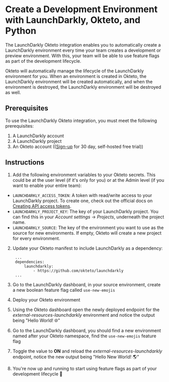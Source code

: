 # Create a Development Environment with LaunchDarkly, Okteto, and Python

The LaunchDarkly Okteto integration enables you to automatically create a LaunchDarkly environment every time your team creates a development or preview environment. With this, your team will be able to use feature flags as part of the development lifecycle. 

Okteto will automatically manage the lifecycle of the LaunchDarkly environment for you. When an environment is created in Okteto, the LaunchDarkly environment will be created automatically, and when the environment is destroyed, the LaunchDarkly environment will be destroyed as well. 

## Prerequisites

To use the LaunchDarkly Okteto integration, you must meet the following prerequisites:
1. A LaunchDarkly account
1. A LaunchDarkly project 
1. An Okteto account (([Sign-up](https://www.okteto.com/try-free/) for 30 day, self-hosted free trial))


## Instructions

1. Add the following environment variables to your Okteto secrets. This could be at the user level (if it's only for you) or at the Admin level (if you want to enable your entire team):

- `LAUNCHDARKLY_ACCESS_TOKEN`: A token with read/write access to your LaunchDarkly project. To create one, check out the official docs on [Creating API access tokens](https://docs.launchdarkly.com/home/account-security/api-access-tokens#creating-api-access-tokens).
- `LAUNCHDARKLY_PROJECT_KEY`: The key of your LaunchDarkly project. You can find this in your *Account settings* -> *Projects*, underneath the project name.
- `LAUNCHDARKLY_SOURCE`: The key of the environment you want to use as the source for new environments. If empty, Okteto will create a new project for every environment.

2. Update your Okteto manifest to include LaunchDarkly as a dependency:
    
        ...
        dependencies:
            launchdarkly:
                - https://github.com/okteto/launchdarkly
        ...

3. Go to the LaunchDarkly dashboard, in your source environment, create a new boolean feature flag called `use-new-emojis`

4. Deploy your Okteto environment

5. Using the Okteto dashboard open the newly deployed endpoint for the *external-resources-launchdarkly* environment and notice the output being "Hello World! 🌐" 

6. Go to the LaunchDarkly dashboard, you should find a new environment named after your Okteto namespace, find the `use-new-emojis` feature flag

7. Toggle the value to **ON** and reload the *external-resources-launchdarkly* endpoint, notice the new output being "Hello New World! 🌎"

8. You're now up and running to start using feature flags as part of your development lifecycle 🚀
